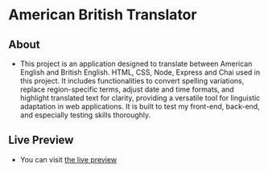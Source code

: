 # American British Translator

## About

- This project is an application designed to translate between American English and British English. HTML, CSS, Node, Express and Chai used in this project. It includes functionalities to convert spelling variations, replace region-specific terms, adjust date and time formats, and highlight translated text for clarity, providing a versatile tool for linguistic adaptation in web applications. It is built to test my front-end, back-end, and especially testing skills thoroughly.

## Live Preview

- You can visit <a href="https://american-british-translator-6y37.onrender.com">the live preview</a>
